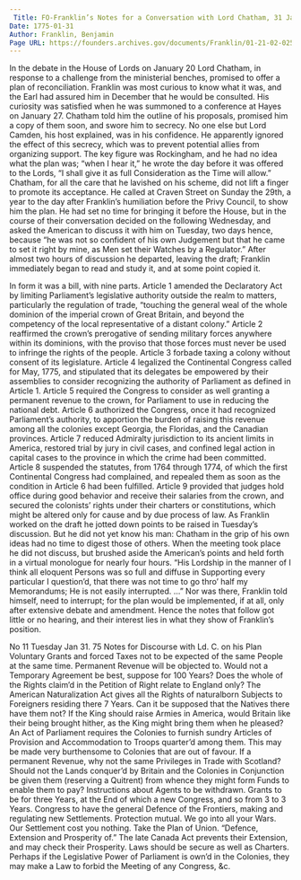 ```yaml
---
 Title: FO-Franklin’s Notes for a Conversation with Lord Chatham, 31 January 1775
Date: 1775-01-31
Author: Franklin, Benjamin
Page URL: https://founders.archives.gov/documents/Franklin/01-21-02-0251
---
```


In the debate in the House of Lords on January 20 Lord Chatham, in response to a challenge from the ministerial benches, promised to offer a plan of reconciliation. Franklin was most curious to know what it was, and the Earl had assured him in December that he would be consulted. His curiosity was satisfied when he was summoned to a conference at Hayes on January 27. Chatham told him the outline of his proposals, promised him a copy of them soon, and swore him to secrecy. No one else but Lord Camden, his host explained, was in his confidence. He apparently ignored the effect of this secrecy, which was to prevent potential allies from organizing support. The key figure was Rockingham, and he had no idea what the plan was; “when I hear it,” he wrote the day before it was offered to the Lords, “I shall give it as full Consideration as the Time will allow.” Chatham, for all the care that he lavished on his scheme, did not lift a finger to promote its acceptance.
He called at Craven Street on Sunday the 29th, a year to the day after Franklin’s humiliation before the Privy Council, to show him the plan. He had set no time for bringing it before the House, but in the course of their conversation decided on the following Wednesday, and asked the American to discuss it with him on Tuesday, two days hence, because “he was not so confident of his own Judgement but that he came to set it right by mine, as Men set their Watches by a Regulator.” After almost two hours of discussion he departed, leaving the draft; Franklin immediately began to read and study it, and at some point copied it.

In form it was a bill, with nine parts. Article 1 amended the Declaratory Act by limiting Parliament’s legislative authority outside the realm to matters, particularly the regulation of trade, “touching the general weal of the whole dominion of the imperial crown of Great Britain, and beyond the competency of the local representative of a distant colony.” Article 2 reaffirmed the crown’s prerogative of sending military forces anywhere within its dominions, with the proviso that those forces must never be used to infringe the rights of the people. Article 3 forbade taxing a colony without consent of its legislature. Article 4 legalized the Continental Congress called for May, 1775, and stipulated that its delegates be empowered by their assemblies to consider recognizing the authority of Parliament as defined in Article 1. Article 5 required the Congress to consider as well granting a permanent revenue to the crown, for Parliament to use in reducing the national debt. Article 6 authorized the Congress, once it had recognized Parliament’s authority, to apportion the burden of raising this revenue among all the colonies except Georgia, the Floridas, and the Canadian provinces. Article 7 reduced Admiralty jurisdiction to its ancient limits in America, restored trial by jury in civil cases, and confined legal action in capital cases to the province in which the crime had been committed. Article 8 suspended the statutes, from 1764 through 1774, of which the first Continental Congress had complained, and repealed them as soon as the condition in Article 6 had been fulfilled. Article 9 provided that judges hold office during good behavior and receive their salaries from the crown, and secured the colonists’ rights under their charters or constitutions, which might be altered only for cause and by due process of law.
As Franklin worked on the draft he jotted down points to be raised in Tuesday’s discussion. But he did not yet know his man: Chatham in the grip of his own ideas had no time to digest those of others. When the meeting took place he did not discuss, but brushed aside the American’s points and held forth in a virtual monologue for nearly four hours. “His Lordship in the manner of I think all eloquent Persons was so full and diffuse in Supporting every particular I question’d, that there was not time to go thro’ half my Memorandums; He is not easily interrupted. …” Nor was there, Franklin told himself, need to interrupt; for the plan would be implemented, if at all, only after extensive debate and amendment. Hence the notes that follow got little or no hearing, and their interest lies in what they show of Franklin’s position.
 
No 11
Tuesday Jan 31. 75
Notes for Discourse with Ld. C. on his Plan
Voluntary Grants and forced Taxes not to be expected of the same People at the same time.
Permanent Revenue will be objected to. Would not a Temporary Agreement be best, suppose for 100 Years?
Does the whole of the Rights claim’d in the Petition of Right relate to England only?
The American Naturalization Act gives all the Rights of naturalborn Subjects to Foreigners residing there 7 Years. Can it be supposed that the Natives there have them not?
If the King should raise Armies in America, would Britain like their being brought hither, as the King might bring them when he pleased?
An Act of Parliament requires the Colonies to furnish sundry Articles of Provision and Accommodation to Troops quarter’d among them. This may be made very burthensome to Colonies that are out of favour.
If a permanent Revenue, why not the same Privileges in Trade with Scotland? Should not the Lands conquer’d by Britain and the Colonies in Conjunction be given them (reserving a Quitrent) from whence they might form Funds to enable them to pay?
Instructions about Agents to be withdrawn.
Grants to be for three Years, at the End of which a new Congress, and so from 3 to 3 Years.
Congress to have the general Defence of the Frontiers, making and regulating new Settlements.
Protection mutual. We go into all your Wars. Our Settlement cost you nothing. Take the Plan of Union.
“Defence, Extension and Prosperity of.” The late Canada Act prevents their Extension, and may check their Prosperity.
Laws should be secure as well as Charters.
Perhaps if the Legislative Power of Parliament is own’d in the Colonies, they may make a Law to forbid the Meeting of any Congress, &c.

